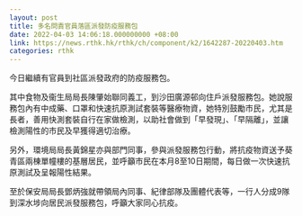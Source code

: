 ```yaml
---
layout: post
title: 多名問責官員落區派發防疫服務包
date: 2022-04-03 14:06:18.000000000 +08:00
link: https://news.rthk.hk/rthk/ch/component/k2/1642287-20220403.htm
categories: rthk
---
```


今日繼續有官員到社區派發政府的防疫服務包。

其中食物及衞生局局長陳肇始聯同義工，到沙田廣源邨向住戶派發服務包。她說服務包內有中成藥、口罩和快速抗原測試套裝等醫療物資，她特別鼓勵巿民，尤其是長者，善用快測套裝自行在家做檢測，以助社會做到「早發現」、「早隔離」，並讓檢測陽性的市民及早獲得適切治療。

另外，環境局局長黃錦星亦與部門同事，參與派發服務包行動，將抗疫物資送予葵青區兩棟單幢樓的基層居民，並呼籲市民在本月8至10日期間，每日做一次快速抗原測試及呈報陽性結果。

至於保安局局長鄧炳強就帶領局內同事、紀律部隊及團體代表等，一行人分成9隊到深水埗向居民派發服務包，呼籲大家同心抗疫。
